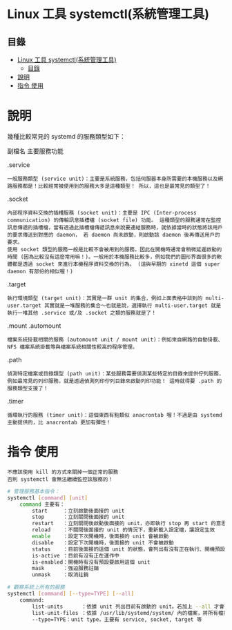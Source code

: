 # Linux 工具 systemctl(系統管理工具)

## 目錄

- [Linux 工具 systemctl(系統管理工具)](#linux-工具-systemctl系統管理工具)
	- [目錄](#目錄)
- [說明](#說明)
- [指令 使用](#指令-使用)

# 說明

幾種比較常見的 systemd 的服務類型如下：

副檔名	主要服務功能

.service

```
一般服務類型 (service unit)：主要是系統服務，包括伺服器本身所需要的本機服務以及網路服務都是！比較經常被使用到的服務大多是這種類型！ 所以，這也是最常見的類型了！
```

.socket
```
內部程序資料交換的插槽服務 (socket unit)：主要是 IPC (Inter-process communication) 的傳輸訊息插槽檔 (socket file) 功能。 這種類型的服務通常在監控訊息傳遞的插槽檔，當有透過此插槽檔傳遞訊息來說要連結服務時，就依據當時的狀態將該用戶的要求傳送到對應的 daemon， 若 daemon 尚未啟動，則啟動該 daemon 後再傳送用戶的要求。
使用 socket 類型的服務一般是比較不會被用到的服務，因此在開機時通常會稍微延遲啟動的時間 (因為比較沒有這麼常用嘛！)。一般用於本機服務比較多，例如我們的圖形界面很多的軟體都是透過 socket 來進行本機程序資料交換的行為。 (這與早期的 xinetd 這個 super daemon 有部份的相似喔！)
```

.target

```
執行環境類型 (target unit)：其實是一群 unit 的集合，例如上面表格中談到的 multi-user.target 其實就是一堆服務的集合～也就是說，選擇執行 multi-user.target 就是執行一堆其他 .service 或/及 .socket 之類的服務就是了！
```

.mount
.automount
```
檔案系統掛載相關的服務 (automount unit / mount unit)：例如來自網路的自動掛載、NFS 檔案系統掛載等與檔案系統相關性較高的程序管理。
```

.path
```
偵測特定檔案或目錄類型 (path unit)：某些服務需要偵測某些特定的目錄來提供佇列服務，例如最常見的列印服務，就是透過偵測列印佇列目錄來啟動列印功能！ 這時就得要 .path 的服務類型支援了！
```

.timer
```
循環執行的服務 (timer unit)：這個東西有點類似 anacrontab 喔！不過是由 systemd 主動提供的，比 anacrontab 更加有彈性！
```

# 指令 使用

```
不應該使用 kill 的方式來關掉一個正常的服務
否則 systemctl 會無法繼續監控該服務的！
```

```bash
# 管理服務基本指令：
systemctl [command] [unit]
	command 主要有：
		start     ：立刻啟動後面接的 unit
		stop      ：立刻關閉後面接的 unit
		restart   ：立刻關閉後啟動後面接的 unit，亦即執行 stop 再 start 的意思
		reload    ：不關閉後面接的 unit 的情況下，重新載入設定檔，讓設定生效
		enable    ：設定下次開機時，後面接的 unit 會被啟動
		disable   ：設定下次開機時，後面接的 unit 不會被啟動
		status    ：目前後面接的這個 unit 的狀態，會列出有沒有正在執行、開機預設執行否、登錄等資訊等！
		is-active ：目前有沒有正在運作中
		is-enabled：開機時有沒有預設要啟用這個 unit
		mask      ：強迫服務註銷
		unmask    ：取消註銷

# 觀察系統上所有的服務
systemctl [command] [--type=TYPE] [--all]
	command:
	    list-units      ：依據 unit 列出目前有啟動的 unit。若加上 --all 才會列出沒啟動的。
	    list-unit-files ：依據 /usr/lib/systemd/system/ 內的檔案，將所有檔案列表說明。
		--type=TYPE：unit type，主要有 service, socket, target 等
```